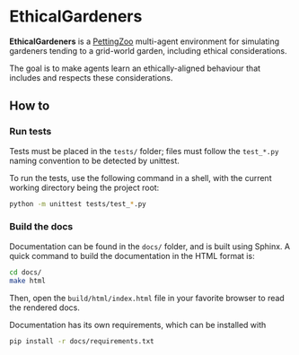# EthicalGardeners

**EthicalGardeners** is a [PettingZoo](https://pettingzoo.farama.org/)
multi-agent environment for simulating gardeners tending to a grid-world
garden, including ethical considerations.

The goal is to make agents learn an ethically-aligned behaviour that includes
and respects these considerations.


## How to

### Run tests

Tests must be placed in the `tests/` folder; files must follow the `test_*.py`
naming convention to be detected by unittest.

To run the tests, use the following command in a shell, with the current
working directory being the project root:

```sh
python -m unittest tests/test_*.py
```

### Build the docs

Documentation can be found in the `docs/` folder, and is built using Sphinx.
A quick command to build the documentation in the HTML format is:

```sh
cd docs/
make html
```

Then, open the `build/html/index.html` file in your favorite browser to read 
the rendered docs.

Documentation has its own requirements, which can be installed with

```sh
pip install -r docs/requirements.txt
```

